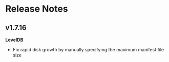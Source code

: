 # Release Notes

## v1.7.16

**LevelDB**

- Fix rapid disk growth by manually specifying the maximum manifest file size
